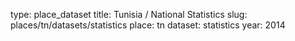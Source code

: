 type: place_dataset
title: Tunisia / National Statistics
slug: places/tn/datasets/statistics
place: tn
dataset: statistics
year: 2014
